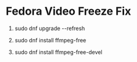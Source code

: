 # Fedora Video Freeze Fix

1. sudo dnf upgrade --refresh

2. sudo dnf install ffmpeg-free

3. sudo dnf install ffmpeg-free-devel
